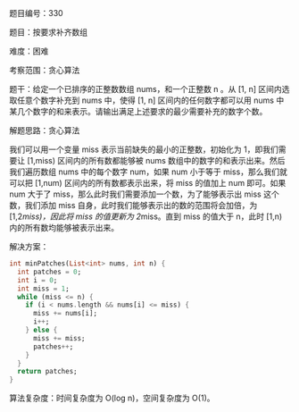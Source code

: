 题目编号：330

题目：按要求补齐数组

难度：困难

考察范围：贪心算法

题干：给定一个已排序的正整数数组 nums，和一个正整数 n 。从 [1, n] 区间内选取任意个数字补充到 nums 中，使得 [1, n] 区间内的任何数字都可以用 nums 中某几个数字的和来表示。请输出满足上述要求的最少需要补充的数字个数。

解题思路：贪心算法

我们可以用一个变量 miss 表示当前缺失的最小的正整数，初始化为 1，即我们需要让 [1,miss) 区间内的所有数都能够被 nums 数组中的数字的和表示出来。然后我们遍历数组 nums 中的每个数字 num，如果 num 小于等于 miss，那么我们就可以把 [1,num) 区间内的所有数都表示出来，将 miss 的值加上 num 即可。如果 num 大于了 miss，那么此时我们需要添加一个数，为了能够表示出 miss 这个数，我们添加 miss 自身，此时我们能够表示出的数的范围将会加倍，为 [1,2*miss)，因此将 miss 的值更新为 2*miss。直到 miss 的值大于 n，此时 [1,n) 内的所有数均能够被表示出来。

解决方案：

```dart
int minPatches(List<int> nums, int n) {
  int patches = 0;
  int i = 0;
  int miss = 1;
  while (miss <= n) {
    if (i < nums.length && nums[i] <= miss) {
      miss += nums[i];
      i++;
    } else {
      miss += miss;
      patches++;
    }
  }
  return patches;
}
```

算法复杂度：时间复杂度为 O(log n)，空间复杂度为 O(1)。